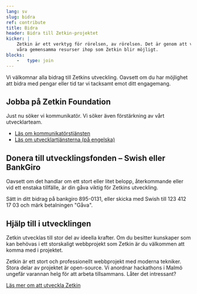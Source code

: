 ```yaml
---
lang: sv
slug: bidra
ref: contribute
title: Bidra
header: Bidra till Zetkin-projektet
kicker: |
    Zetkin är ett verktyg för rörelsen, av rörelsen. Det är genom att vi slår
    våra gemensamma resurser ihop som Zetkin blir möjligt.
blocks:
    -   type: join
---
```


Vi välkomnar alla bidrag till Zetkins utveckling. Oavsett om du har möjlighet
att bidra med pengar eller tid tar vi tacksamt emot ditt engagemang.

## Jobba på Zetkin Foundation
Just nu söker vi kommunikatör. Vi söker även förstärkning av vårt utvecklarteam.

* [Läs om kommunikatörstjänsten](/sv/bidra/jobb)
* [Läs om utvecklartjänsterna (på engelska)](/en/contribute/jobs)

## Donera till utvecklingsfonden – Swish eller BankGiro
Oavsett om det handlar om ett stort eller litet belopp, återkommande eller vid
ett enstaka tillfälle, är din gåva viktig för Zetkins utveckling.

Sätt in ditt bidrag på bankgiro 895-0131, eller skicka med Swish till
123 412 17 03 och märk betalningen "Gåva".

## Hjälp till i utvecklingen
Zetkin utvecklas till stor del av ideella krafter. Om du besitter kunskaper som
kan behövas i ett storskaligt webbprojekt som Zetkin är du välkommen att komma
med i projektet.

Zetkin är ett stort och professionellt webbprojekt med moderna tekniker. Stora
delar av projektet är open-source. Vi anordnar hackathons i Malmö ungefär
varannan helg för att arbeta tillsammans. Låter det intressant?

[Läs mer om att utveckla Zetkin](./volontar)
